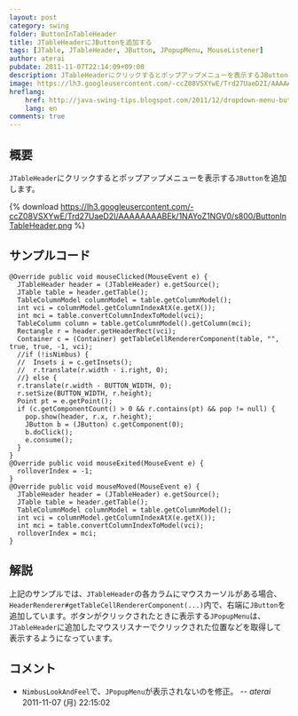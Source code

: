 ```yaml
---
layout: post
category: swing
folder: ButtonInTableHeader
title: JTableHeaderにJButtonを追加する
tags: [JTable, JTableHeader, JButton, JPopupMenu, MouseListener]
author: aterai
pubdate: 2011-11-07T22:14:09+09:00
description: JTableHeaderにクリックするとポップアップメニューを表示するJButtonを追加します。
image: https://lh3.googleusercontent.com/-ccZ08VSXYwE/Trd27UaeD2I/AAAAAAAABEk/1NAYoZ1NGV0/s800/ButtonInTableHeader.png
hreflang:
    href: http://java-swing-tips.blogspot.com/2011/12/dropdown-menu-button-in-jtableheader.html
    lang: en
comments: true
---
```

## 概要
`JTableHeader`にクリックするとポップアップメニューを表示する`JButton`を追加します。

{% download https://lh3.googleusercontent.com/-ccZ08VSXYwE/Trd27UaeD2I/AAAAAAAABEk/1NAYoZ1NGV0/s800/ButtonInTableHeader.png %}

## サンプルコード
<pre class="prettyprint"><code>@Override public void mouseClicked(MouseEvent e) {
  JTableHeader header = (JTableHeader) e.getSource();
  JTable table = header.getTable();
  TableColumnModel columnModel = table.getColumnModel();
  int vci = columnModel.getColumnIndexAtX(e.getX());
  int mci = table.convertColumnIndexToModel(vci);
  TableColumn column = table.getColumnModel().getColumn(mci);
  Rectangle r = header.getHeaderRect(vci);
  Container c = (Container) getTableCellRendererComponent(table, "", true, true, -1, vci);
  //if (!isNimbus) {
  //  Insets i = c.getInsets();
  //  r.translate(r.width - i.right, 0);
  //} else {
  r.translate(r.width - BUTTON_WIDTH, 0);
  r.setSize(BUTTON_WIDTH, r.height);
  Point pt = e.getPoint();
  if (c.getComponentCount() &gt; 0 &amp;&amp; r.contains(pt) &amp;&amp; pop != null) {
    pop.show(header, r.x, r.height);
    JButton b = (JButton) c.getComponent(0);
    b.doClick();
    e.consume();
  }
}
@Override public void mouseExited(MouseEvent e) {
  rolloverIndex = -1;
}
@Override public void mouseMoved(MouseEvent e) {
  JTableHeader header = (JTableHeader) e.getSource();
  JTable table = header.getTable();
  TableColumnModel columnModel = table.getColumnModel();
  int vci = columnModel.getColumnIndexAtX(e.getX());
  int mci = table.convertColumnIndexToModel(vci);
  rolloverIndex = mci;
}
</code></pre>

## 解説
上記のサンプルでは、`JTableHeader`の各カラムにマウスカーソルがある場合、`HeaderRenderer#getTableCellRendererComponent(...)`内で、右端に`JButton`を追加しています。ボタンがクリックされたときに表示する`JPopupMenu`は、`JTableHeader`に追加したマウスリスナーでクリックされた位置などを取得して表示するようになっています。

## コメント
- `NimbusLookAndFeel`で、`JPopupMenu`が表示されないのを修正。 -- *aterai* 2011-11-07 (月) 22:15:02

<!-- dummy comment line for breaking list -->
